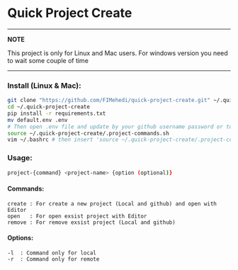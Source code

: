 # Quick Project Create
---
**NOTE**

This project is only for Linux and Mac users. For windows version you need to wait some couple of time

---

### Install (Linux & Mac): 
```bash
git clone "https://github.com/FIMehedi/quick-project-create.git" ~/.quick-project-create
cd ~/.quick-project-create
pip install -r requirements.txt
mv default.env .env
# Then open .env file and update by your github username password or token (if you want to login github by token). Don't change file format.
source ~/.quick-project-create/.project-commands.sh
vim ~/.bashrc # then insert 'source ~/.quick-project-create/.project-commands.sh' for zsh it will be vim ~/.zshrc
```

### Usage:
```bash
project-{command} <project-name> {option (optional)}
```

#### Commands:
```
create : For create a new project (Local and github) and open with Editor
open   : For open exsist project with Editor
remove : For remove exsist project (Local and github)
```	

#### Options:
```
-l  : Command only for local
-r  : Command only for remote
```

